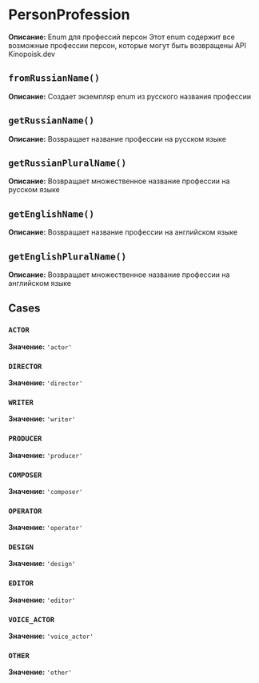 # PersonProfession

**Описание:** Enum для профессий персон
Этот enum содержит все возможные профессии персон, которые могут быть
возвращены API Kinopoisk.dev

## `fromRussianName()`

**Описание:** Создает экземпляр enum из русского названия профессии

## `getRussianName()`

**Описание:** Возвращает название профессии на русском языке

## `getRussianPluralName()`

**Описание:** Возвращает множественное название профессии на русском языке

## `getEnglishName()`

**Описание:** Возвращает название профессии на английском языке

## `getEnglishPluralName()`

**Описание:** Возвращает множественное название профессии на английском языке

## Cases

### `ACTOR`

**Значение:** `'actor'`

### `DIRECTOR`

**Значение:** `'director'`

### `WRITER`

**Значение:** `'writer'`

### `PRODUCER`

**Значение:** `'producer'`

### `COMPOSER`

**Значение:** `'composer'`

### `OPERATOR`

**Значение:** `'operator'`

### `DESIGN`

**Значение:** `'design'`

### `EDITOR`

**Значение:** `'editor'`

### `VOICE_ACTOR`

**Значение:** `'voice_actor'`

### `OTHER`

**Значение:** `'other'`

